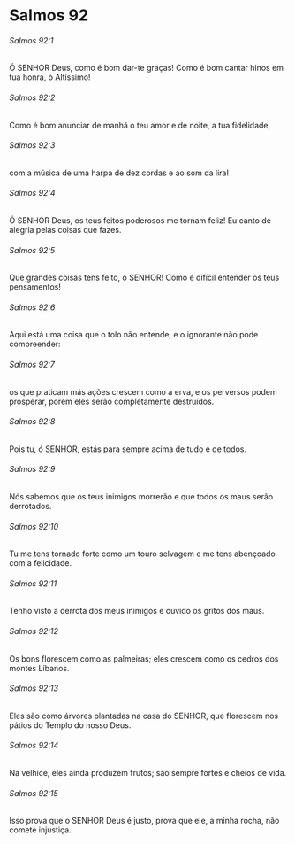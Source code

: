 # Salmos 92

###### Salmos 92:1

Ó SENHOR Deus, como é bom dar-te graças! Como é bom cantar hinos em tua honra, ó Altíssimo!

###### Salmos 92:2

Como é bom anunciar de manhã o teu amor e de noite, a tua fidelidade,

###### Salmos 92:3

com a música de uma harpa de dez cordas e ao som da lira!

###### Salmos 92:4

Ó SENHOR Deus, os teus feitos poderosos me tornam feliz! Eu canto de alegria pelas coisas que fazes.

###### Salmos 92:5

Que grandes coisas tens feito, ó SENHOR! Como é difícil entender os teus pensamentos!

###### Salmos 92:6

Aqui está uma coisa que o tolo não entende, e o ignorante não pode compreender:

###### Salmos 92:7

os que praticam más ações crescem como a erva, e os perversos podem prosperar, porém eles serão completamente destruídos.

###### Salmos 92:8

Pois tu, ó SENHOR, estás para sempre acima de tudo e de todos.

###### Salmos 92:9

Nós sabemos que os teus inimigos morrerão e que todos os maus serão derrotados.

###### Salmos 92:10

Tu me tens tornado forte como um touro selvagem e me tens abençoado com a felicidade.

###### Salmos 92:11

Tenho visto a derrota dos meus inimigos e ouvido os gritos dos maus.

###### Salmos 92:12

Os bons florescem como as palmeiras; eles crescem como os cedros dos montes Líbanos.

###### Salmos 92:13

Eles são como árvores plantadas na casa do SENHOR, que florescem nos pátios do Templo do nosso Deus.

###### Salmos 92:14

Na velhice, eles ainda produzem frutos; são sempre fortes e cheios de vida.

###### Salmos 92:15

Isso prova que o SENHOR Deus é justo, prova que ele, a minha rocha, não comete injustiça.

